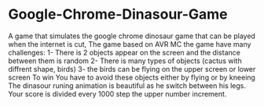 # Google-Chrome-Dinasour-Game
A game that simulates the google chrome dinosaur game that can be played when the internet is cut, 
 The game based on AVR MC 
 the game have many challenges:
 1- There is 2 objects appear on the screen and the distance between them is random
 2- There is many types of objects (cactus with diffrent shape, birds)
 3- the birds can be flying on the upper screen or lower screen
 To win You have to avoid these objects either by flying or by kneeing
 The dinasour runing animation is beautiful as he switch between his legs.
 Your score is divided every 1000 step the upper number increment.
